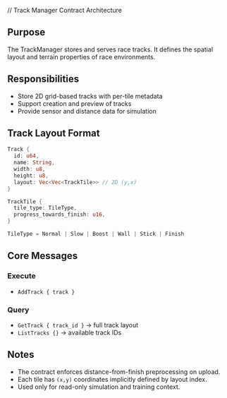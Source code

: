 // Track Manager Contract Architecture

## Purpose

The TrackManager stores and serves race tracks. It defines the spatial layout and terrain properties of race environments.

## Responsibilities

* Store 2D grid-based tracks with per-tile metadata
* Support creation and preview of tracks
* Provide sensor and distance data for simulation

## Track Layout Format

```rust
Track {
  id: u64,
  name: String,
  width: u8,
  height: u8,
  layout: Vec<Vec<TrackTile>> // 2D (y,x)
}

TrackTile {
  tile_type: TileType,
  progress_towards_finish: u16,
}

TileType = Normal | Slow | Boost | Wall | Stick | Finish
```

## Core Messages

### Execute

* `AddTrack { track }`

### Query

* `GetTrack { track_id }` → full track layout
* `ListTracks {}` → available track IDs

## Notes

* The contract enforces distance-from-finish preprocessing on upload.
* Each tile has `(x,y)` coordinates implicitly defined by layout index.
* Used only for read-only simulation and training context.
